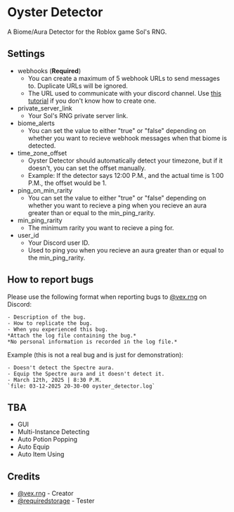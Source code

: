 
# Oyster Detector

A Biome/Aura Detector for the Roblox game Sol's RNG.

## Settings

- webhooks  (**Required**)
  - You can create a maximum of 5 webhook URLs to send messages to. Duplicate URLs will be ignored.
  - The URL used to communicate with your discord channel. Use [this tutorial](https://support.discord.com/hc/en-us/articles/228383668-Intro-to-Webhooks#:~:text=%C2%A0%20Facebook-,Making%20A%20Webhook,-With%20that%20in) if you don't know how to create one.
- private_server_link
  - Your Sol's RNG private server link.
- biome_alerts
  - You can set the value to either "true" or "false" depending on whether you want to recieve webhook messages when that biome is detected.
- time_zone_offset
  - Oyster Detector should automatically detect your timezone, but if it doesn't, you can set the offset manually.
  - Example: If the detector says 12:00 P.M., and the actual time is 1:00 P.M., the offset would be 1.
- ping_on_min_rarity
  - You can set the value to either "true" or "false" depending on whether you want to recieve a ping when you recieve an aura greater than or equal to the min_ping_rarity.
- min_ping_rarity
  - The minimum rarity you want to recieve a ping for.
- user_id
  - Your Discord user ID.
  - Used to ping you when you recieve an aura greater than or equal to the min_ping_rarity.

## How to report bugs

Please use the following format when reporting bugs to [@vex.rng](https://discord.com/users/1018875765565177976) on Discord:
```
- Description of the bug.
- How to replicate the bug.
- When you experienced this bug.
*Attach the log file containing the bug.*
*No personal information is recorded in the log file.*
```
Example (this is not a real bug and is just for demonstration):
```
- Doesn't detect the Spectre aura.
- Equip the Spectre aura and it doesn't detect it.
- March 12th, 2025 | 8:30 P.M.
`file: 03-12-2025 20-30-00 oyster_detector.log`
```

## TBA

- GUI
- Multi-Instance Detecting
- Auto Potion Popping
- Auto Equip
- Auto Item Using

## Credits

- [@vex.rng](https://discord.com/users/1018875765565177976) - Creator
- [@requiredstorage](https://discord.com/users/1014820802241245184) - Tester